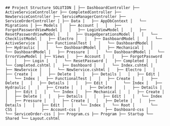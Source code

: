 ` ## Project Structure
SOLUTION
│
├── DashboardController
├── ActiveServiceController
├── CompletedController
├── NewServiceController
├── ServiceManagerController
├── ServiceOrderController
│
├── Data
│   ├── AppDbContext
│   └── Migrations
│
├── Models
│   ├── Account
│   │   ├── ForgotPasswordViewModel
│   │   ├── LoginViewModel
│   │   ├── ResetPasswordViewModel
│   │   ├── UsageOperationsModel
│   │   └── ChecklistModel
│   ├── Electro
│   │   ├── DashboardModel
│   │   └── ActiveService
│   ├── FunctionalTest
│   │   └── DashboardModel
│   ├── Hydraulic
│   │   └── DashboardModel
│   ├── Mechanical
│   │   └── DashboardModel
│   ├── Pressure
│   │   └── DashboardModel
│   └── ErrorViewModel
│
├── Views
│   ├── Account
│   │   ├── ForgotPassword
│   │   ├── Login
│   │   └── ResetPassword
│   ├── Completed
│   │   └── Completed.cshtml
│   ├── Dashboard
│   │   └── Index.cshtml
│   ├── NewService
│   │   └── NewService.cshtml
│   ├── Electro
│   │   ├── Create
│   │   ├── Delete
│   │   ├── Details
│   │   ├── Edit
│   │   └── Index
│   ├── FunctionalTest
│   │   ├── Create
│   │   ├── Delete
│   │   ├── Details
│   │   ├── Edit
│   │   └── Index
│   ├── Hydraulic
│   │   ├── Create
│   │   ├── Delete
│   │   ├── Details
│   │   ├── Edit
│   │   └── Index
│   ├── Mechanical
│   │   ├── Create
│   │   ├── Delete
│   │   ├── Details
│   │   ├── Edit
│   │   └── Index
│   ├── Pressure
│   │   ├── Create
│   │   ├── Delete
│   │   ├── Details
│   │   ├── Edit
│   │   └── Index
│   └── Root
│       └── CSS
│           ├── Account-css
│           ├── Dashboard-css
│           └── ServiceOrder-css
│
├── Program.cs
├── Program
├── Startup
└── Shared
    └── Layout.cshtml
 `
